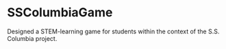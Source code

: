 # SSColumbiaGame
Designed a STEM-learning game for students within the context of the S.S. Columbia project.
